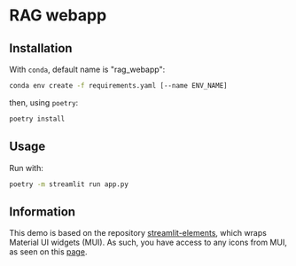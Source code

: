 # RAG webapp


## Installation
With `conda`, default name is "rag_webapp":
```bash
conda env create -f requirements.yaml [--name ENV_NAME]
```
then, using `poetry`:
```bash
poetry install
```

## Usage
Run with:
```bash
poetry -m streamlit run app.py
```

## Information
This demo is based on the repository [streamlit-elements](https://github.com/okld/streamlit-elements), which wraps Material UI widgets (MUI).
As such, you have access to any icons from MUI, as seen on this [page](https://mui.com/material-ui/material-icons/).
